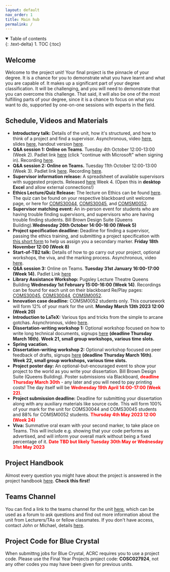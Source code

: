 ```yaml
---
layout: default
nav_order: 1
title: Main hub
permalink: /
---
```


<details open markdown="block">
<summary>
Table of contents
</summary>
{: .text-delta}
1. TOC
{:toc}
</details>

## Welcome

Welcome to the project unit! Your final project is the pinnacle of your degree.
It is a chance for you to demonstrate what you have learnt and what you are
capable of. It makes up a significant part of your degree classification. It
will be challenging, and you will need to demonstrate that you can overcome
this challenge. That said, it will also be one of the most fulfilling parts of
your degree, since it is a chance to focus on what you want to do, supported by
one-on-one sessions with experts in the field.

## Schedule, Videos and Materials

* **Introductory talk:** Details of the unit, how it's structured, and how to think of a project and find a supervisor. Asynchronous, video [here](https://web.microsoftstream.com/video/21775a82-b1d5-4189-9eb2-2ad7ca85c04c), slides [here](tb1-verbose.pdf), handout version [here](tb1-handout.pdf).
* **Q&A session 1: Online on Teams**. Tuesday 4th October 12:00-13:00 (Week 2). Padlet link [here](https://uob.padlet.org/michaelwray1/7s8gxe2exdxiqetc) (click "continue with Microsoft" when signing in). Recording [here](https://uob.sharepoint.com/:v:/t/grp-cs-individual-projects-2022/Ef2rcp6z2-dPlzKkdrF-RlUBbgKmvqzHkOuQe2K4fzPolw?e=P3Yl2R).
* **Q&A session 2: Online on Teams.** Tuesday 11th October 12:00-13:00 (Week 3). Padlet link [here](https://uob.padlet.org/michaelwray1/j876dynr971pxtkn). Recording [here](https://uob.sharepoint.com/:v:/t/grp-cs-individual-projects-2022/EQixO-1aA75PrTwuoETYdcQBGxB0W-X7lRoOJo-nUkOLtw?e=McbXxL).
* **Supervisor information release:** A spreadsheet of available supervisors with suggested projects. Released [here](https://uob-my.sharepoint.com/:x:/g/personal/fz19826_bristol_ac_uk/EWPVy8ttUt9EqjSR97u8B0wBZRkOmt8oJXYPeyX9mAHKkA) Week 4. (Open this in **desktop Excel** and allow external connections!)
* **Ethics Lecture/Quiz Release:** The lecture on Ethics can be found [here](https://uob-my.sharepoint.com/:v:/g/personal/mw1760_bristol_ac_uk/EWWRhVq2SEVCpMz8B0Dna0IBdtjxdtG7zP0CKzpobZ3ALQ?e=oxOxfr). The quiz can be found on your respective blackboard unit welcome page, or here for [COMS30044](https://www.ole.bris.ac.uk/webapps/blackboard/content/launchLink.jsp?course_id=_252952_1&tool_id=_5824_1&tool_type=TOOL&mode=view&mode=reset), [COMS30045](https://www.ole.bris.ac.uk/webapps/blackboard/content/launchLink.jsp?course_id=_252951_1&tool_id=_5824_1&tool_type=TOOL&mode=view&mode=reset), and [COMSM0052](https://www.ole.bris.ac.uk/webapps/blackboard/content/launchLink.jsp?course_id=_252905_1&tool_id=_5824_1&tool_type=TOOL&mode=view&mode=reset). 
* **Supervisor matching event:** An in-person event for students who are having trouble finding supervisors, and supervisors who are having trouble finding students. Bill Brown Design Suite (Queens Building).**Wednesday 26th October 14:00-16:00 (Week 5)**
* **Project specification deadline:** Deadline for finding a supervisor, passing the ethics training, and submitting a project specification with [this short form](https://forms.office.com/Pages/ResponsePage.aspx?id=MH_ksn3NTkql2rGM8aQVG1XIgcXxY4VKmVom51Cg1JBUQzhDVVRYTEhKQkFaSlNNNVAzVjJIUFU1Ti4u) to help us assign you a secondary marker. **Friday 18th November 12:00 (Week 8)** 
* **Start-of-TB2 talk:** Details of how to go carry out your project, optional workshops, the viva, and the marking process. Asynchronous, video [here](https://uob-my.sharepoint.com/:v:/g/personal/mw1760_bristol_ac_uk/EdIpeT0j8EJCv82wVcju0_oBs0wbX9FNW-kKWEcl8RE8eA?e=K8KpCN).
* **Q&A session 3:** Online on Teams. **Tuesday 31st January 16:00-17:00 (Week 14).** Padlet Link [here](https://uob.padlet.org/michaelwray1/t6o997uy3f7wriem)
* **Library Assistance Workshop:** Pugsley Lecture Theatre Queens Building **Wednesday 1st February 15:00-16:00 (Week 14)**. Recordings can be found for each unit on their blackboard Re/Play pages: [COMS30045](https://www.ole.bris.ac.uk/webapps/blackboard/content/launchLink.jsp?course_id=_252951_1&tool_id=_5824_1&tool_type=TOOL&mode=cpview&mode=reset), [COMS30044](https://www.ole.bris.ac.uk/webapps/blackboard/content/listContentEditable.jsp?content_id=_7084786_1&course_id=_252952_1), [COMSM0052](https://www.ole.bris.ac.uk/webapps/blackboard/content/launchLink.jsp?course_id=_252905_1&tool_id=_5824_1&tool_type=TOOL&mode=cpview&mode=reset).
* **Innovation case deadline:** COMSM0052 students only. This coursework will form 12% of your mark for the unit. **Monday March 13th 2023 12:00 (Week 20)**
* **Introduction to LaTeX:** Various tips and tricks from the simple to arcane gotchas. Asynchronous, video [here](https://web.microsoftstream.com/video/ff83cc49-acd5-4ca1-b1b2-b01576f2e0ed).
* **Dissertation-writing workshop 1:** Optional workshop focused on how to write long technical documents, signups [here](https://forms.office.com/pages/responsepage.aspx?id=MH_ksn3NTkql2rGM8aQVG14OckdYwkZEgG8T9IEI_AJUN05NRlFEMzU1UldZMUUyUlhBODUzVDhPQiQlQCNjPTEkJUAjdD1n) **(deadline Thursday March 16th)**. **Week 21, small group workshops, various time slots.**
* **Spring vacation.**
* **Dissertation-writing workshop 2:** Optional workshop focused on peer feedback of drafts, signups [here](https://forms.office.com/pages/responsepage.aspx?id=MH_ksn3NTkql2rGM8aQVG14OckdYwkZEgG8T9IEI_AJUN05NRlFEMzU1UldZMUUyUlhBODUzVDhPQiQlQCNjPTEkJUAjdD1n) **(deadline Thursday March 16th)**. **Week 22, small group workshops, various time slots.**
* **Project poster day:** An optional-but-encouraged event to show your project to the world as you write your dissertation. Bill Brown Design Suite (Queens Building). Poster submissions via Blackboard, <span style="color:red">**deadline Thursday March 30th**</span> - any later and you will need to pay printing costs! The day itself will be <span style="color:red">**Wednesday 19th April 14:00-17:00 (Week 22)**</span>.
* **Project submission deadline:** Deadline for submitting your dissertation along with any auxiliary materials like source code. This will form 100% of your mark for the unit for COMS30044 and COMS30045 students and 88% for COMSM0052 students. <span style="color:red">**Thursday 4th May 2023 12:00 (Week 24)** </span>
* **Viva:** Summative oral exam with your second marker, to take place on Teams. This will include e.g. showing that your code performs as advertised, and will inform your overall mark without being a fixed percentage of it. <span style="color:red">**Date TBD but likely Tuesday 30th May or Wednesday 31st May 2023** </span>

## Project Handbook

Almost every question you might have about the project is answered in
the project handbook [here](../2022_23_Project_handbook.pdf). **Check this first!**

## Teams Channel

You can find a link to the teams channel for the unit
[here](https://teams.microsoft.com/l/team/19%3aSst-jrlaXQ1z1D17zowx-nSBNGlf87ZrtTPLpl2mHEo1%40thread.tacv2/conversations?groupId=ac697083-81ce-41c7-b24d-208e0b33095b&tenantId=b2e47f30-cd7d-4a4e-a5da-b18cf1a4151b),
which can be used as a forum to ask questions and find out more information
about the unit from Lecturers/TAs or fellow classmates.
If you don't have access, contact John or Michael, details [here](/contact).


## Project Code for Blue Crystal

When submittng jobs for Blue Crystal, ACRC requires you to use a project code. Please use the Final Year Projects project code: **COSC027924**, not any other codes you may have been given for previous units.
